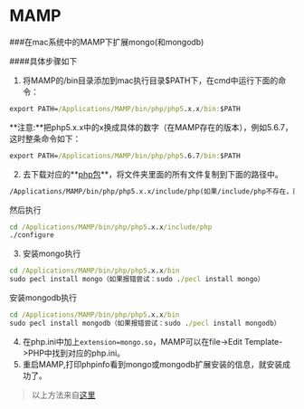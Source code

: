 # MAMP

###在mac系统中的MAMP下扩展mongo(和mongodb)

####具体步骤如下
1. 将MAMP的/bin目录添加到mac执行目录$PATH下，在cmd中运行下面的命令：
```cmd
export PATH=/Applications/MAMP/bin/php/php5.x.x/bin:$PATH
```
 **注意:**把php5.x.x中的x换成具体的数字（在MAMP存在的版本），例如5.6.7，这时整条命令如下：

 ```cmd
export PATH=/Applications/MAMP/bin/php/php5.6.7/bin:$PATH
```

2. 去下载对应的**[php包](http://www.php.net/downloads.php )**，将文件夹里面的所有文件复制到下面的路径中。
  ```cmd
  /Applications/MAMP/bin/php/php5.x.x/include/php(如果/include/php不存在，就手动创建include和php文件夹)
  ```
  然后执行
  ```cmd
  cd /Applications/MAMP/bin/php/php5.x.x/include/php
  ./configure
  ```
  
3. 安装mongo执行
 ```cmd
cd /Applications/MAMP/bin/php/php5.x.x/bin
sudo pecl install mongo（如果报错尝试：sudo ./pecl install mongo）
```
安装mongodb执行
 ```cmd
cd /Applications/MAMP/bin/php/php5.x.x/bin
sudo pecl install mongodb（如果报错尝试：sudo ./pecl install mongodb）
```

4. 在php.ini中加上`extension=mongo.so`，MAMP可以在file->Edit Template->PHP中找到对应的php.ini。
5. 重启MAMP,打印phpinfo看到mongo或mongodb扩展安装的信息，就安装成功了。


> 以上方法来自[这里](http://lukepeters.me/blog/setting-up-mongodb-with-php-and-mamp)


